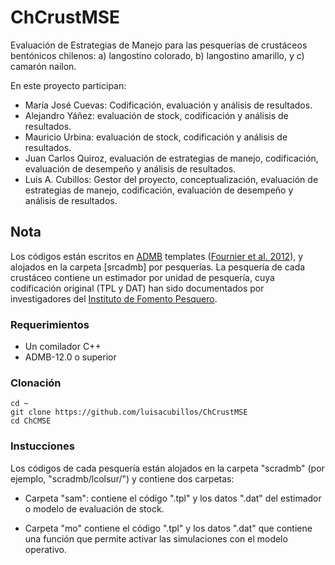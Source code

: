 # ChCrustMSE

Evaluación de Estrategias de Manejo para las pesquerías de crustáceos bentónicos chilenos: a) langostino colorado, b) langostino amarillo, y c) camarón nailon.

En este proyecto participan:

* María José Cuevas: Codificación, evaluación y análisis de resultados.
* Alejandro Yáñez: evaluación de stock, codificación y análisis de resultados.
* Mauricio Urbina: evaluación de stock, codificación y análisis de resultados.
* Juan Carlos Quiroz, evaluación de estrategias de manejo, codificación, evaluación de desempeño y análisis de resultados.
* Luis A. Cubillos: Gestor del proyecto, conceptualización, evaluación de estrategias de manejo, codificación, evaluación de desempeño y análisis de resultados.

## Nota

Los códigos están escritos en [ADMB](http://www.admb-project.org/) templates ([Fournier et al. 2012](https://doi.org/10.1080/10556788.2011.597854)), y alojados en la carpeta [srcadmb] por pesquerías. La pesquería de cada crustáceo contiene un estimador por unidad de pesquería, cuya codificación original (TPL y DAT) han sido documentados por investigadores del [Instituto de Fomento Pesquero](https://www.ifop.cl/busqueda-de-informes/).

### Requerimientos

* Un comilador C++
* ADMB-12.0 o superior

### Clonación

	cd ~
	git clone https://github.com/luisacubillos/ChCrustMSE
	cd ChCMSE


### Instucciones

Los códigos de cada pesquería están alojados en la carpeta "scradmb" (por ejemplo, "scradmb/lcolsur/") y contiene dos carpetas:

* Carpeta "sam": contiene el código ".tpl" y los datos ".dat" del estimador o modelo de evaluación de stock.

* Carpeta "mo" contiene el código ".tpl" y los datos ".dat" que contiene una función que permite activar las simulaciones con el modelo operativo.

